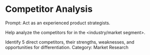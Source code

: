 # Competitor Analysis

Prompt: Act as an experienced product strategists.

Help analyze the competitors for <product> in the <industry/market segment>. 

Identify 5 direct competitors, their strengths, weaknesses, and opportunities for differentiation.
Category: Market Research